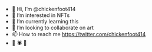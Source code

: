 - 👋 Hi, I’m @chickenfoot414
- 👀 I’m interested in NFTs
- 🌱 I’m currently learning this
- 💞️ I’m looking to collaborate on art
- 📫 How to reach me https://twitter.com/chickenfoot414
- :pizza: :spider: :strawberry:

<!---
chickenfoot414/chickenfoot414 is a ✨ special ✨ repository because its `README.md` (this file) appears on your GitHub profile.
You can click the Preview link to take a look at your changes.
--->
